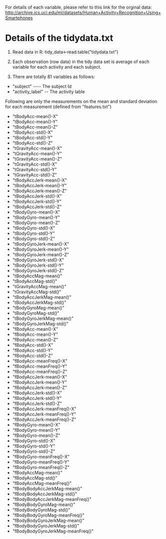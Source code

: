 For details of each variable, please refer to this link for the orginal data:  http://archive.ics.uci.edu/ml/datasets/Human+Activity+Recognition+Using+Smartphones

# Details of the tidydata.txt
1) Read data in R:
   tidy_data<-read.table("tidydata.txt")
     
   
2) Each observation (row data) in the tidy data set is average of each variable for each activity and each subject.

3) There are totally 81 variables as follows:

*  "subject"    ---- The subject Id
*  "activity_label"  -- The activity lable

Following are only the measurements on the mean and standard deviation for each measurement (defined from "features.txt")

*  "tBodyAcc-mean()-X"
*  "tBodyAcc-mean()-Y" 
*  "tBodyAcc-mean()-Z"  
*  "tBodyAcc-std()-X" 
*  "tBodyAcc-std()-Y" 
*  "tBodyAcc-std()-Z" 
*  "tGravityAcc-mean()-X" 
*  "tGravityAcc-mean()-Y" 
*  "tGravityAcc-mean()-Z"  
*  "tGravityAcc-std()-X"  
*  "tGravityAcc-std()-Y" 
*  "tGravityAcc-std()-Z"  
*  "tBodyAccJerk-mean()-X"  
*  "tBodyAccJerk-mean()-Y"  
*  "tBodyAccJerk-mean()-Z"  
*  "tBodyAccJerk-std()-X" 
*  "tBodyAccJerk-std()-Y"  
*  "tBodyAccJerk-std()-Z"  
*  "tBodyGyro-mean()-X" 
*  "tBodyGyro-mean()-Y" 
*  "tBodyGyro-mean()-Z" 
*  "tBodyGyro-std()-X" 
*  "tBodyGyro-std()-Y"   
*  "tBodyGyro-std()-Z"  
*  "tBodyGyroJerk-mean()-X" 
*  "tBodyGyroJerk-mean()-Y" 
*  "tBodyGyroJerk-mean()-Z" 
*  "tBodyGyroJerk-std()-X" 
*  "tBodyGyroJerk-std()-Y"  
*  "tBodyGyroJerk-std()-Z" 
*  "tBodyAccMag-mean()" 
*  "tBodyAccMag-std()" 
*  "tGravityAccMag-mean()"
*  "tGravityAccMag-std()" 
*  "tBodyAccJerkMag-mean()" 
*  "tBodyAccJerkMag-std()" 
*  "tBodyGyroMag-mean()"
*  "tBodyGyroMag-std()" 
*  "tBodyGyroJerkMag-mean()" 
*  "tBodyGyroJerkMag-std()" 
*  "fBodyAcc-mean()-X" 
*  "fBodyAcc-mean()-Y" 
*  "fBodyAcc-mean()-Z" 
*  "fBodyAcc-std()-X" 
*  "fBodyAcc-std()-Y" 
*  "fBodyAcc-std()-Z" 
*  "fBodyAcc-meanFreq()-X" 
*  "fBodyAcc-meanFreq()-Y"
*  "fBodyAcc-meanFreq()-Z" 
*  "fBodyAccJerk-mean()-X" 
*  "fBodyAccJerk-mean()-Y" 
*  "fBodyAccJerk-mean()-Z"
*  "fBodyAccJerk-std()-X"
*  "fBodyAccJerk-std()-Y"
*  "fBodyAccJerk-std()-Z"
*  "fBodyAccJerk-meanFreq()-X" 
*  "fBodyAccJerk-meanFreq()-Y"
*  "fBodyAccJerk-meanFreq()-Z" 
*  "fBodyGyro-mean()-X" 
*  "fBodyGyro-mean()-Y" 
*  "fBodyGyro-mean()-Z" 
*  "fBodyGyro-std()-X" 
*  "fBodyGyro-std()-Y" 
*  "fBodyGyro-std()-Z" 
*  "fBodyGyro-meanFreq()-X" 
*  "fBodyGyro-meanFreq()-Y"
*  "fBodyGyro-meanFreq()-Z" 
*  "fBodyAccMag-mean()" 
*  "fBodyAccMag-std()" 
*  "fBodyAccMag-meanFreq()"
*  "fBodyBodyAccJerkMag-mean()" 
*  "fBodyBodyAccJerkMag-std()"
*  "fBodyBodyAccJerkMag-meanFreq()"
*  "fBodyBodyGyroMag-mean()"
*  "fBodyBodyGyroMag-std()"
*  "fBodyBodyGyroMag-meanFreq()"
*  "fBodyBodyGyroJerkMag-mean()"
*  "fBodyBodyGyroJerkMag-std()"
*  "fBodyBodyGyroJerkMag-meanFreq()"

